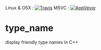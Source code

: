 Linux & OSX :
[![Travis](https://travis-ci.org/pthom/type_name.svg?branch=master)](https://travis-ci.org/pthom/type_name)
MSVC :
[![AppVeyor](https://ci.appveyor.com/api/projects/status/github/pthom/type_name)](https://ci.appveyor.com/project/pthom/type_name)


# type_name
display friendly type names in C++
